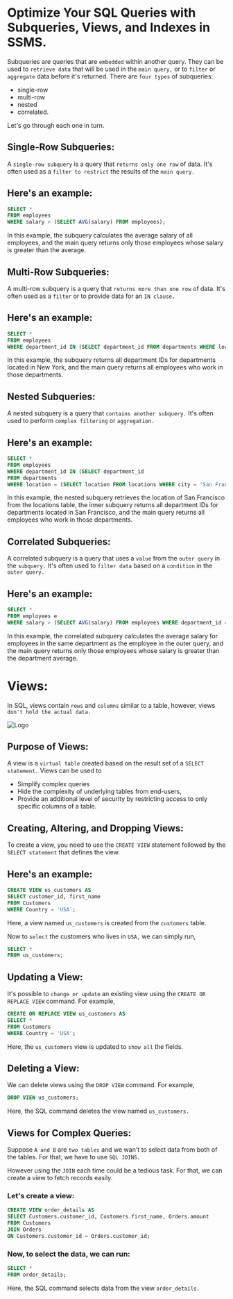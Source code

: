 # Optimize Your SQL Queries with Subqueries, Views, and Indexes in SSMS.

Subqueries are queries that are `embedded` within another query. They can be used to `retrieve data` that will be used in the `main query,` or to `filter` or `aggregate` data before it's returned. There are `four types` of subqueries: 

- single-row
- multi-row
- nested
- correlated. 

Let's go through each one in turn.


## Single-Row Subqueries:
A `single-row subquery` is a query that `returns only one row` of data. It's often used as a `filter to restrict` the results of the `main query.`
## Here's an example:
```sql
SELECT *
FROM employees
WHERE salary > (SELECT AVG(salary) FROM employees);
```
In this example, the subquery calculates the average salary of all employees, and the main query returns only those employees whose salary is greater than the average.

## Multi-Row Subqueries:
A multi-row subquery is a query that `returns more than one row` of data. It's often used as a `filter` or to provide data for an `IN clause.`
## Here's an example:
```sql
SELECT *
FROM employees
WHERE department_id IN (SELECT department_id FROM departments WHERE location = 'New York');
```
In this example, the subquery returns all department IDs for departments located in New York, and the main query returns all employees who work in those departments.

## Nested Subqueries:
A nested subquery is a query that `contains another subquery.` It's often used to perform `complex filtering` or `aggregation.`
## Here's an example:
```sql
SELECT *
FROM employees
WHERE department_id IN (SELECT department_id
FROM departments
WHERE location = (SELECT location FROM locations WHERE city = 'San Francisco'));
```
In this example, the nested subquery retrieves the location of San Francisco from the locations table, the inner subquery returns all department IDs for departments located in San Francisco, and the main query returns all employees who work in those departments.

## Correlated Subqueries:
A correlated subquery is a query that uses a `value` from the `outer query` in the `subquery.` It's often used to `filter data` based on a `condition` in the `outer query.`
## Here's an example:
```sql
SELECT *
FROM employees e
WHERE salary > (SELECT AVG(salary) FROM employees WHERE department_id = e.department_id);
```
In this example, the correlated subquery calculates the average salary for employees in the same department as the employee in the outer query, and the main query returns only those employees whose salary is greater than the department average.


# Views:
In SQL, views contain `rows` and `columns` similar to a table, however, views `don't hold the actual data.`

![Logo](https://www.programiz.com/sites/tutorial2program/files/sql-view.png)

## Purpose of Views:
A view is a `virtual table` created based on the result set of a `SELECT statement.` Views can be used to 
- Simplify complex queries
- Hide the complexity of underlying tables from end-users, 
- Provide an additional level of security by restricting access to only specific columns of a table.

## Creating, Altering, and Dropping Views:
To create a view, you need to use the `CREATE VIEW` statement followed by the `SELECT statement` that defines the view.
## Here's an example:

```sql
CREATE VIEW us_customers AS
SELECT customer_id, first_name
FROM Customers
WHERE Country = 'USA';
```

Here, a view named `us_customers` is created from the `customers` table.

Now to `select` the customers who lives in `USA,` we can simply run,

```sql
SELECT *
FROM us_customers;
```

## Updating a View:
It's possible to `change or update` an existing view using the `CREATE OR REPLACE VIEW` command. For example,

```sql
CREATE OR REPLACE VIEW us_customers AS
SELECT *
FROM Customers
WHERE Country = 'USA';
```
Here, the `us_customers` view is updated to `show all` the fields.

## Deleting a View:
We can delete views using the `DROP VIEW` command. For example,
```sql
DROP VIEW us_customers;
```

Here, the SQL command deletes the view named `us_customers.`

## Views for Complex Queries:
Suppose `A and B` are `two tables` and we wan't to select data from both of the tables. For that, we have to use `SQL JOINS.`

However using the `JOIN` each time could be a tedious task. For that, we can create a view to fetch records easily.

### Let's create a view:
```sql
CREATE VIEW order_details AS
SELECT Customers.customer_id, Customers.first_name, Orders.amount
FROM Customers
JOIN Orders
ON Customers.customer_id = Orders.customer_id;
```
### Now, to select the data, we can run:
```sql
SELECT *
FROM order_details;
```
Here, the SQL command selects data from the view `order_details.`
